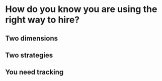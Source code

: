 # How do you know you are using the right way to hire?

## Two dimensions

## Two strategies

## You need tracking